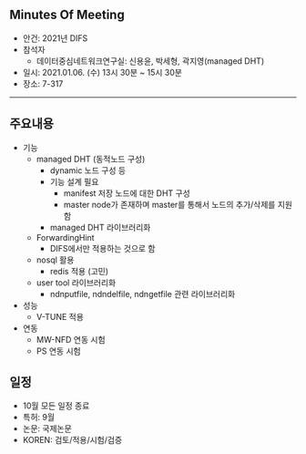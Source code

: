 ## Minutes Of Meeting
- 안건: 2021년 DIFS
- 참석자
  - 데이터중심네트워크연구실: 신용윤, 박세형, 곽지영(managed DHT)
- 일시: 2021.01.06. (수) 13시 30분 ~ 15시 30분
- 장소: 7-317

---

## 주요내용
- 기능
  - managed DHT (동적노드 구성)
    - dynamic 노드 구성 등
    - 기능 설계 필요
      - manifest 저장 노드에 대한 DHT 구성
      - master node가 존재하며 master를 통해서 노드의 추가/삭제를 지원함
    - managed DHT 라이브러리화
  - ForwardingHint
    - DIFS에서만 적용하는 것으로 함
  - nosql 활용
    - redis 적용 (고민)
  - user tool 라이브러리화
    - ndnputfile, ndndelfile, ndngetfile 관련 라이브러리화
- 성능
  - V-TUNE 적용
- 연동
  - MW-NFD 연동 시험
  - PS 연동 시험

## 일정
- 10월 모든 일정 종료
- 특허: 9월
- 논문: 국제논문
- KOREN: 검토/적용/시험/검증
